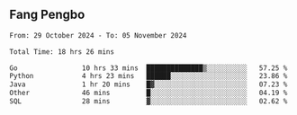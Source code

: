 ## Fang Pengbo

<!--START_SECTION:waka-->

```txt
From: 29 October 2024 - To: 05 November 2024

Total Time: 18 hrs 26 mins

Go                10 hrs 33 mins  ██████████████▒░░░░░░░░░░   57.25 %
Python            4 hrs 23 mins   ██████░░░░░░░░░░░░░░░░░░░   23.86 %
Java              1 hr 20 mins    █▓░░░░░░░░░░░░░░░░░░░░░░░   07.23 %
Other             46 mins         █░░░░░░░░░░░░░░░░░░░░░░░░   04.19 %
SQL               28 mins         ▓░░░░░░░░░░░░░░░░░░░░░░░░   02.62 %
```

<!--END_SECTION:waka-->